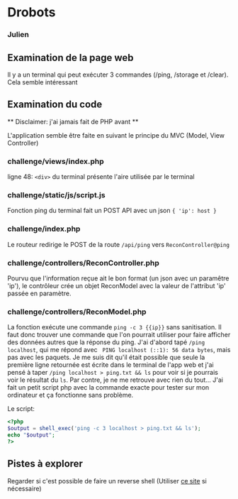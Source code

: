 # Drobots
### Julien

## Examination de la page web

Il y a un terminal qui peut exécuter 3 commandes (/ping, /storage et /clear). Cela semble intéressant

## Examination du code
** Disclaimer: j'ai jamais fait de PHP avant **

L'application semble être faite en suivant le principe du MVC (Model, View Controller)

### challenge/views/index.php

ligne 48: ``` <div> ``` du terminal présente l'aire utilisée par le terminal

### challenge/static/js/script.js

Fonction ping du terminal fait un POST API avec un json ``` { 'ip': host } ```

### challenge/index.php

Le routeur redirige le POST de la route ``` /api/ping ``` vers ``` ReconController@ping ```

### challenge/controllers/ReconController.php

Pourvu que l'information reçue ait le bon format (un json avec un paramêtre 'ip'), le contrôleur crée un objet ReconModel avec la valeur de l'attribut 'ip' passée en paramètre. 

### challenge/controllers/ReconModel.php

La fonction exécute une commande ``` ping -c 3 {{ip}} ``` sans sanitisation. Il faut donc trouver une commande que l'on pourrait utiliser pour faire afficher des données autres que la réponse du ping. J'ai d'abord tapé ``` /ping localhost ```, qui me répond avec ``` PING localhost (::1): 56 data bytes```, mais pas avec les paquets. Je me suis dit qu'il était possible que seule la première ligne retournée est écrite dans le terminal de l'app web et j'ai pensé à taper ``` /ping localhost > ping.txt && ls ``` pour voir si je pourrais voir le résultat du ``` ls ```. Par contre, je ne me retrouve avec rien du tout... J'ai fait un petit script php avec la commande exacte pour tester sur mon ordinateur et ça fonctionne sans problème.

Le script: 
```php 
<?php
$output = shell_exec('ping -c 3 localhost > ping.txt && ls');
echo "$output";
?>
```

## Pistes à explorer

Regarder si c'est possible de faire un reverse shell (Utiliser [ce site](https://www.revshells.com/) si nécessaire)